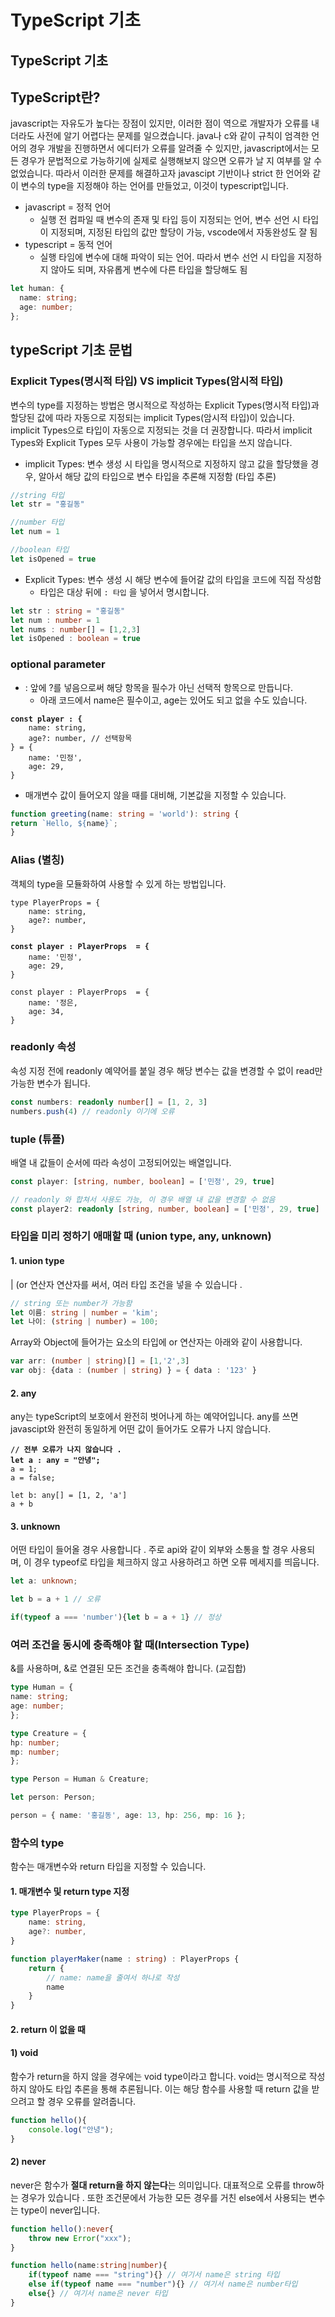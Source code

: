 # TypeScript 기초

## TypeScript 기초

## TypeScript란?

javascript는 자유도가 높다는 장점이 있지만, 이러한 점이 역으로 개발자가 오류를 내더라도 사전에 알기 어렵다는 문제를 일으켰습니다. java나 c와 같이 규칙이 엄격한 언어의 경우 개발을 진행하면서 에디터가 오류를 알려줄 수 있지만, javascript에서는 모든 경우가 문법적으로 가능하기에 실제로 실행해보지 않으면 오류가 날 지 여부를 알 수 없었습니다. 따라서 이러한 문제를 해결하고자 javascipt 기반이나 strict 한 언어와 같이 변수의 type을 지정해야 하는 언어를 만들었고, 이것이 typescript입니다.

* javascript = 정적 언어
  * 실행 전 컴파일 때 변수의 존재 및 타입 등이 지정되는 언어, 변수 선언 시 타입이 지정되며, 지정된 타입의 값만 할당이 가능, vscode에서 자동완성도 잘 됨
* typescript = 동적 언어
  * 실행 타임에 변수에 대해 파악이 되는 언어. 따라서 변수 선언 시 타입을 지정하지 않아도 되며, 자유롭게 변수에 다른 타입을 할당해도 됨

```typescript
let human: {
  name: string;
  age: number;
};
```

## typeScript 기초 문법

### Explicit Types(명시적 타입) VS implicit Types(암시적 타입)

변수의 type를 지정하는 방법은 명시적으로 작성하는 Explicit Types(명시적 타입)과 할당된 값에 따라 자동으로 지정되는 implicit Types(암시적 타입)이 있습니다. implicit Types으로 타입이 자동으로 지정되는 것을 더 권장합니다. 따라서 implicit Types와 Explicit Types 모두 사용이 가능할 경우에는 타입을 쓰지 않습니다.

* implicit Types: 변수 생성 시 타입을 명시적으로 지정하지 않고 값을 할당했을 경우, 알아서 해당 값의 타입으로 변수 타입을 추론해 지정함 (타입 추론)

```typescript
//string 타입
let str = "홍길동"

//number 타입
let num = 1

//boolean 타입
let isOpened = true
```

* Explicit Types: 변수 생성 시 해당 변수에 들어갈 값의 타입을 코드에 직접 작성함
  * 타입은 대상 뒤에 `: 타입` 을 넣어서 명시합니다.

```typescript
let str : string = "홍길동"
let num : number = 1
let nums : number[] = [1,2,3]
let isOpened : boolean = true
```

### optional parameter

* : 앞에 ?를 넣음으로써 해당 항목을 필수가 아닌 선택적 항목으로 만듭니다.
  * 아래 코드에서 name은 필수이고, age는 있어도 되고 없을 수도 있습니다.

<pre class="language-typescript"><code class="lang-typescript"><strong>const player : {
</strong>    name: string,
    age?: number, // 선택항목
} = {
    name: '민정',
    age: 29,
}
</code></pre>

* 매개변수 값이 들어오지 않을 때를 대비해, 기본값을 지정할 수 있습니다.

```typescript
function greeting(name: string = 'world'): string {
return `Hello, ${name}`;
}
```

### Alias (별칭)

객체의 type을 모듈화하여 사용할 수 있게 하는 방법입니다.

<pre class="language-typescript"><code class="lang-typescript">type PlayerProps = {
    name: string,
    age?: number,
}

<strong>const player : PlayerProps  = {
</strong>    name: '민정',
    age: 29,
}

const player : PlayerProps  = {
    name: '정은,
    age: 34,
}
</code></pre>

### readonly 속성

속성 지정 전에 readonly 예약어를 붙일 경우 해당 변수는 값을 변경할 수 없이 read만 가능한 변수가 됩니다.

```typescript
const numbers: readonly number[] = [1, 2, 3]
numbers.push(4) // readonly 이기에 오류
```

### tuple (튜플)

배열 내 값들이 순서에 따라 속성이 고정되어있는 배열입니다.

```typescript
const player: [string, number, boolean] = ['민정', 29, true]

// readonly 와 합쳐서 사용도 가능, 이 경우 배열 내 값을 변경할 수 없음 
const player2: readonly [string, number, boolean] = ['민정', 29, true]
```

### 타입을 미리 정하기 애매할 때 (union type, any, unknown) <a href="#unit" id="unit"></a>

#### 1. union type

&#x20;\|  (or 연산자 연산자를 써서, 여러 타입 조건을 넣을 수 있습니다 .&#x20;

```typescript
// string 또는 number가 가능함
let 이름: string | number = 'kim';
let 나이: (string | number) = 100; 
```

Array와 Object에 들어가는 요소의 타입에 or 연산자는 아래와 같이 사용합니다.

```typescript
var arr: (number | string)[] = [1,'2',3]
var obj: {data : (number | string) } = { data : '123' }
```

#### 2. any

any는 typeScript의 보호에서 완전히 벗어나게 하는 예약어입니다. any를 쓰면 javascipt와 완전히 동일하게 어떤 값이 들어가도 오류가 나지 않습니다.

<pre class="language-typescript"><code class="lang-typescript"><strong>// 전부 오류가 나지 않습니다 .
</strong><strong>let a : any = "안녕";
</strong>a = 1;
a = false;

let b: any[] = [1, 2, 'a']
a + b
</code></pre>

#### 3. unknown

어떤 타입이 들어올 경우 사용합니다 . 주로 api와 같이 외부와 소통을 할 경우 사용되며, 이 경우 typeof로 타입을 체크하지 않고 사용하려고 하면 오류 메세지를 띄웁니다.

```typescript
let a: unknown;

let b = a + 1 // 오류

if(typeof a === 'number'){let b = a + 1} // 정상 
```

### 여러 조건을 동시에 충족해야 할 때(Intersection Type)

&를 사용하며, &로 연결된 모든 조건을 충족해야 합니다. (교집합)

```typescript
type Human = {
name: string;
age: number;
};

type Creature = {
hp: number;
mp: number;
};

type Person = Human & Creature;

let person: Person;

person = { name: '홍길동', age: 13, hp: 256, mp: 16 };
```

### 함수의 type

함수는 매개변수와 return 타입을 지정할 수 있습니다.

#### &#x20;1. 매개변수 및  return type 지정

```typescript
type PlayerProps = {
    name: string,
    age?: number,
}

function playerMaker(name : string) : PlayerProps {
    return {
        // name: name을 줄여서 하나로 작성 
        name
    }
}
```

#### 2. return 이 없을 때

#### 1) void

함수가 return을 하지 않을 경우에는 void type이라고 합니다. void는 명시적으로 작성하지 않아도 타입 추론을 통해 추론됩니다. 이는 해당 함수를 사용할 때 return 값을 받으려고 할 경우 오류를 알려줍니다.

```typescript
function hello(){
    console.log("안녕");
}
```

#### 2) never

never은 함수가 **절대 return을 하지 않는다**는 의미입니다. 대표적으로 오류를 throw하는 경우가 있습니다 . 또한 조건문에서 가능한 모든 경우를 거친 else에서 사용되는 변수는 type이 never입니다.

```typescript
function hello():never{
    throw new Error("xxx");
}

function hello(name:string|number){
    if(typeof name === "string"){} // 여기서 name은 string 타입 
    else if(typeof name === "number"){} // 여기서 name은 number타입 
    else{} // 여기서 name은 never 타입 
}
```

